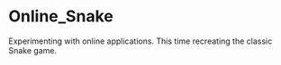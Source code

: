 # Online_Snake
Experimenting with online applications. This time recreating the classic Snake game.
